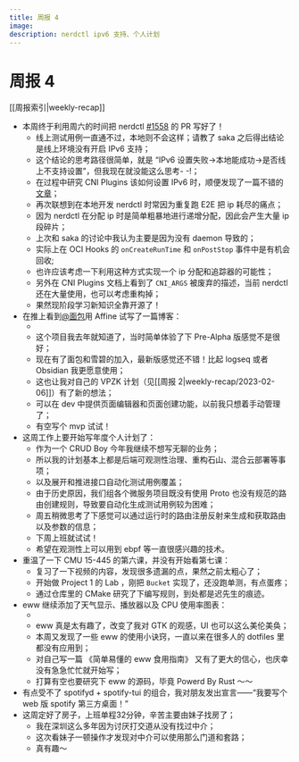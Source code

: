 ```yaml
---
title: 周报 4
image: 
description: nerdctl ipv6 支持、个人计划
---
```

# 周报 4

[[周报索引|weekly-recap]]
* 本周终于利用周六的时间把 nerdctl [#1558](https://github.com/containerd/nerdctl/pull/1558) 的 PR
写好了！
    * 线上测试用例一直通不过，本地则不会这样；请教了 saka 之后得出结论是线上环境没有开启 IPv6
    支持；
    * 这个结论的思考路径很简单，就是 “IPv6 设置失败->本地能成功->是否线上不支持设置”，但我现在就没能这么思考- -!；
    * 在过程中研究 CNI Plugins 该如何设置 IPv6 时，顺便发现了一篇不错的[文章](https://www.hwchiu.com/cni-ipam.html)；
    * 再次联想到在本地开发 nerdctl 时常因为重复跑 E2E 把 ip 耗尽的痛点；
    * 因为 nerdctl 在分配 ip 时是简单粗暴地进行递增分配，因此会产生大量 ip 段碎片；
    * 上次和 saka 的讨论中我认为主要是因为没有 daemon 导致的；
    * 实际上在 OCI Hooks 的 `onCreateRunTime` 和 `onPostStop` 事件中是有机会回收;
    * 也许应该考虑一下利用这种方式实现一个 ip 分配和追踪器的可能性；
    * 另外在 CNI Plugins 文档上看到了 `CNI_ARGS` 被废弃的描述，当前 nerdctl
    还在大量使用，也可以考虑重构掉；
    * 果然现阶段学习新知识全靠开源了！
* 在推上看到[@面包](https://twitter.com/himself_65)用 Affine 试写了一篇博客：
    * <Tweet tweet-url="https://twitter.com/himself_65/status/1626499099217301504" />
    * 这个项目我去年就知道了，当时简单体验了下 Pre-Alpha 版感觉不是很好；
    * 现在有了面包和雪碧的加入，最新版感觉还不错！比起 logseq 或者 Obsidian 我更愿意使用；
    * 这也让我对自己的 VPZK 计划（见[[周报 2|weekly-recap/2023-02-06]]）有了新的想法；
    * 可以在 dev 中提供页面编辑器和页面创建功能，以前我只想着手动管理了；
    * 有空写个 mvp 试试！
* 这周工作上要开始写年度个人计划了：
    * 作为一个 CRUD Boy 今年我继续不想写无聊的业务；
    * 所以我的计划基本上都是后端可观测性治理、重构石山、混合云部署等事项；
    * 以及展开和推进接口自动化测试用例覆盖；
    * 由于历史原因，我们组各个微服务项目既没有使用 Proto
    也没有规范的路由创建规则，导致要自动化生成测试用例较为困难；
    * 周五稍微思考了下感觉可以通过运行时的路由注册反射来生成和获取路由以及参数的信息；
    * 下周上班就试试！
    * 希望在观测性上可以用到 ebpf 等一直很感兴趣的技术。
* 重温了一下 CMU 15-445 的第六课，并没有开始看第七课：
    * 复习了一下视频的内容，发现很多遗漏的点，果然之前太粗心了；
    * 开始做 Project 1 的 Lab ，刚把 `Bucket` 实现了，还没跑单测，有点蛋疼；
    * 通过仓库里的 CMake 研究了下编写规则，到处都是迟先生的痕迹。
* eww 继续添加了天气显示、播放器以及 CPU 使用率图表：
    * <Tweet tweet-url="https://twitter.com/realyuchanns/status/1626117614736117763" />
    * eww 真是太有趣了，改变了我对 GTK 的观感，UI 也可以这么美伦美奂；
    * 本周又发现了一些 eww 的使用小诀窍，一直以来在很多人的 dotfiles 里都没有应用到；
    * 对自己写一篇 《简单易懂的 eww 食用指南》 又有了更大的信心，也庆幸没有急急忙忙就开始写；
    * 打算有空也要研究下 eww 的源码，毕竟 Powerd By Rust ～～
* 有点受不了 spotifyd + spotify-tui 的组合，我对朋友发出宣言——“我要写个 web 版 spotify 第三方桌面！”
* 这周定好了房子，上班单程32分钟，辛苦主要由妹子找房了；
    * 我在深圳这么多年因为讨厌打交道从没有找过中介；
    * 这次看妹子一顿操作才发现对中介可以使用那么门道和套路；
    * 真有趣～

